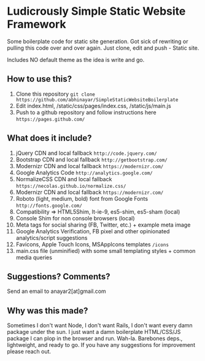 Ludicrously Simple Static Website Framework
=======================

Some boilerplate code for static site generation. 
Got sick of rewriting or pulling this code over and over again.
Just clone, edit and push - Static site.

Includes NO default theme as the idea is write and go.


## How to use this?
1. Clone this repository `git clone https://github.com/abhinayar/SimpleStaticWebsiteBoilerplate`
1. Edit index.html, /static/css/pages/index.css, /static/js/main.js
1. Push to a github repository and follow instructions here `https://pages.github.com/`

## What does it include?
1. jQuery CDN and local fallback `http://code.jquery.com/`
1. Bootstrap CDN and local fallback `http://getbootstrap.com/`
1. Modernizr CDN and local fallback `https://modernizr.com/`
1. Google Analytics Code `http://analytics.google.com/`
1. NormalizeCSS CDN and local fallback `https://necolas.github.io/normalize.css/`
1. Modernizr CDN and local fallback `https://modernizr.com/`
1. Roboto (light, medium, bold) font from Google Fonts `http://fonts.google.com/`
1. Compatibility => HTML5Shim, lt-ie-9, es5-shim, es5-sham (local)
1. Console Shim for non console browsers (local)
1. Meta tags for social sharing (FB, Twitter, etc.) + example meta image
1. Google Analytics Verification, FB pixel and other opinionated analytics/script suggestions
1. Favicons, Apple Touch Icons, MSAppIcons templates `/icons`
1. main.css file (unminified) with some small templating styles + common media queries

## Suggestions? Comments?
Send an email to anayar2[at]gmail.com

## Why was this made?
Sometimes I don't want Node, I don't want Rails, I don't want every damn package under the sun. I just want a damn boilerplate HTML/CSS/JS package I can plop in the browser and run. Wah-la. Barebones deps., lightweight, and ready to go. If you have any suggestions for improvement please reach out.
